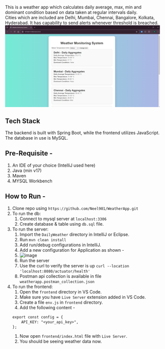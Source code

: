This is a weather app which calculates daily average, max, min and dominant condition based on data taken at regular intervals daily.
<br>
Cities which are included are Delhi, Mumbai, Chennai, Bangalore, Kolkata, Hyderabad. 
It has capability to send alerts whenever threshold is breached.
<br>
![image](assets/wms.png)
## Tech Stack
The backend is built with Spring Boot, while the frontend utilizes JavaScript. The database in use is MySQL.

## Pre-Requisite - 
1. An IDE of your choice (IntelliJ used here)
2. Java (min v17)
3. Maven
4. MYSQL Workbench
   
## How to Run -
1. Clone repo using  `https://github.com/Neel901/WeatherApp.git`
2. To run the db:
    1. Connect to mysql server at `localhost:3306`
    2. Create database & table using `db.sql` file.
3. To run the server:
    1. Import the `DailyWeather` directory in IntelliJ or Eclipse.
    2. Run `mvn clean install`
    3. Add run/debug configurations in IntelliJ.
    4. Add a new configuration for Application as shown -
    5. ![image](https://github.com/user-attachments/assets/6c70f8af-a210-4791-a997-2fef3d277ed5)
    6. Run the server
    7. Use the curl to verify the server is up `curl --location 'localhost:8080/actuator/health'`
    8. Postman api collection is available in file `weatherapp.postman_collection.json` 
4. To run the frontend:
    1. Open the `frontend` directory in VS Code.
    2. Make sure you have `Live Server` extension added in VS Code.
    3. Create a file `env.js` in `frontend` directory.
    4. Add the following content - 
    ```
    export const config = {
        API_KEY: "<your_api_key>",
    };
    ```
    1. Now open `frontend/index.html` file with `Live Server`.
    2. You should be seeing weather data now.
  
